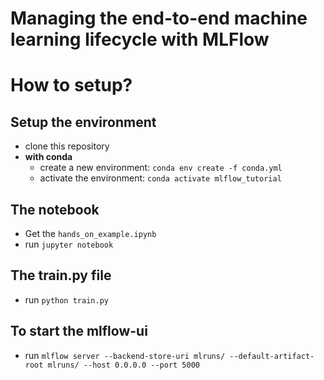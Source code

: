 # Managing the end-to-end machine learning lifecycle with MLFlow


# How to setup?

## Setup the environment
- clone this repository
- **with conda**
  - create a new environment: `conda env create -f conda.yml`
  - activate the environment: `conda activate mlflow_tutorial`

## The notebook
- Get the `hands_on_example.ipynb`
- run `jupyter notebook`


## The train.py file
- run `python train.py`

## To start the mlflow-ui
- run `mlflow server --backend-store-uri mlruns/ --default-artifact-root mlruns/ --host 0.0.0.0 --port 5000`
